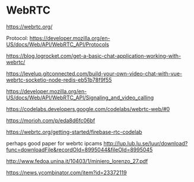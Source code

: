 # WebRTC
https://webrtc.org/


Protocol: https://developer.mozilla.org/en-US/docs/Web/API/WebRTC_API/Protocols

https://blog.logrocket.com/get-a-basic-chat-application-working-with-webrtc/

https://levelup.gitconnected.com/build-your-own-video-chat-with-vue-webrtc-socketio-node-redis-eb51b78f9f55

https://developer.mozilla.org/en-US/docs/Web/API/WebRTC_API/Signaling_and_video_calling 

https://codelabs.developers.google.com/codelabs/webrtc-web/#0 

https://morioh.com/p/eda8d6fc06bf 

https://webrtc.org/getting-started/firebase-rtc-codelab 


perhaps good paper for webrtc ipcams
http://lup.lub.lu.se/luur/download?func=downloadFile&recordOId=8995044&fileOId=8995045

http://www.fedoa.unina.it/10403/1/miniero_lorenzo_27.pdf

https://news.ycombinator.com/item?id=23372119


